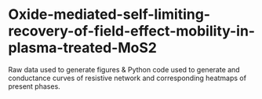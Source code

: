 # Oxide-mediated-self-limiting-recovery-of-field-effect-mobility-in-plasma-treated-MoS2
Raw data used to generate figures & Python code used to generate and conductance curves of resistive network and corresponding heatmaps of present phases.
